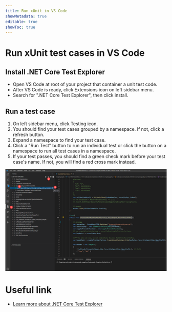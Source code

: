 ```yaml
---
title: Run xUnit in VS Code
showMetadata: true
editable: true
showToc: true
---
```


# Run xUnit test cases in VS Code

## Install .NET Core Test Explorer
- Open VS Code at root of your project that container a unit test code.
- After VS Code is ready, click Extensions icon on left sidebar menu.
- Search for ".NET Core Test Explorer", then click install.

## Run a test case
1. On left sidebar menu, click Testing icon.
2. You should find your test cases grouped by a namespace. If not, click a refresh button.
3. Expand a namespace to find your test case.
4. Click a "Run Test" button to run an individual test or click the button on a namespace to run all test cases in a namespace.
5. If your test passes, you should find a green check mark before your test case's name. If not, you will find a red cross mark instead.

![](run-xunit-in-vs-code.png)


# Useful link
- [Learn more about .NET Core Test Explorer](https://marketplace.visualstudio.com/items?itemName=formulahendry.dotnet-test-explorer)
